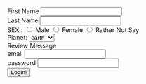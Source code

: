 <!DOCTYPE html>

<head>
    <meta charset="UTF-8">
    <meta name="viewport" content="device-width, initial-scale = 1.0">
    <link rel="shortcut icon" href="edit.svg">
</head>

<body>
    <p>
    <form>
        <lable for="firstname"> First Name </lable>
        <input type="text" name="firstname" required>
        <br>
        <lable for="lastname"> Last Name </lable>
        <input type="text" name="lasttname" required>
        <br>
        <labee for="sex"> SEX :</labee>
        <input type="radio" name="sex" id="male" value="male">
        <lable for="male"> Male</lable>
        <input type="radio" name="sex" id="female" value="female">
        <lable for="female"> Female</lable>
        <input type="radio" name="sex" id="rathernotsay" value="rathernotsay">
        <lable for="rathernotsay"> Rather Not Say</lable>
        <br>
        <label for="planet">Planet:</label>
        <select name="planet" id="planet">
            <option value="earth"> earth</option>
            <option value="mars"> mars</option>
            <option value="venus"> venus</option>
        </select>
        <br>
        <lable for="reviewMessage">Review Message </lable><br>
        <lable for="email"> email </lable>
        <input type="email" name="email" required>
        <br>
        <lable for="password"> password </lable>
        <input type="password" name="password" required>
        <br>
        <input type="submit" value="Login!">
    </form>
    </p>
</body>

